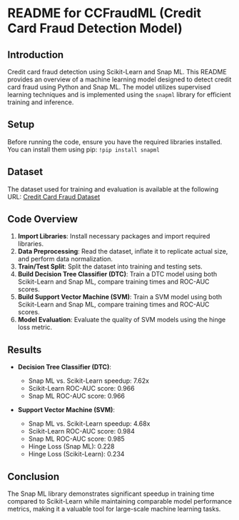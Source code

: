 # README for CCFraudML (Credit Card Fraud Detection Model)

## Introduction
Credit card fraud detection using Scikit-Learn and Snap ML. This README provides an overview of a machine learning model designed to detect credit card fraud using Python and Snap ML. The model utilizes supervised learning techniques and is implemented using the `snapml` library for efficient training and inference.

## Setup
Before running the code, ensure you have the required libraries installed. You can install them using pip:
`!pip install snapml`


## Dataset
The dataset used for training and evaluation is available at the following URL:
[Credit Card Fraud Dataset](https://cf-courses-data.s3.us.cloud-object-storage.appdomain.cloud/IBMDeveloperSkillsNetwork-ML0101EN-SkillsNetwork/labs/Module%203/data/creditcard.csv)

## Code Overview
1. **Import Libraries**: Install necessary packages and import required libraries.
2. **Data Preprocessing**: Read the dataset, inflate it to replicate actual size, and perform data normalization.
3. **Train/Test Split**: Split the dataset into training and testing sets.
4. **Build Decision Tree Classifier (DTC)**: Train a DTC model using both Scikit-Learn and Snap ML, compare training times and ROC-AUC scores.
5. **Build Support Vector Machine (SVM)**: Train a SVM model using both Scikit-Learn and Snap ML, compare training times and ROC-AUC scores.
6. **Model Evaluation**: Evaluate the quality of SVM models using the hinge loss metric.

## Results
- **Decision Tree Classifier (DTC)**:
  - Snap ML vs. Scikit-Learn speedup: 7.62x
  - Scikit-Learn ROC-AUC score: 0.966
  - Snap ML ROC-AUC score: 0.966

- **Support Vector Machine (SVM)**:
  - Snap ML vs. Scikit-Learn speedup: 4.68x
  - Scikit-Learn ROC-AUC score: 0.984
  - Snap ML ROC-AUC score: 0.985
  - Hinge Loss (Snap ML): 0.228
  - Hinge Loss (Scikit-Learn): 0.234

## Conclusion
The Snap ML library demonstrates significant speedup in training time compared to Scikit-Learn while maintaining comparable model performance metrics, making it a valuable tool for large-scale machine learning tasks.

